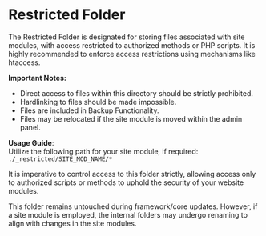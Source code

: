 # Restricted Folder

The Restricted Folder is designated for storing files associated with site modules, with access restricted to authorized methods or PHP scripts. It is highly recommended to enforce access restrictions using mechanisms like htaccess.

**Important Notes:**
- Direct access to files within this directory should be strictly prohibited.
- Hardlinking to files should be made impossible.
- Files are included in Backup Functionality.
- Files may be relocated if the site module is moved within the admin panel.

**Usage Guide**:  
Utilize the following path for your site module, if required:  
`./_restricted/SITE_MOD_NAME/*`

It is imperative to control access to this folder strictly, allowing access only to authorized scripts or methods to uphold the security of your website modules.

This folder remains untouched during framework/core updates. However, if a site module is employed, the internal folders may undergo renaming to align with changes in the site modules.